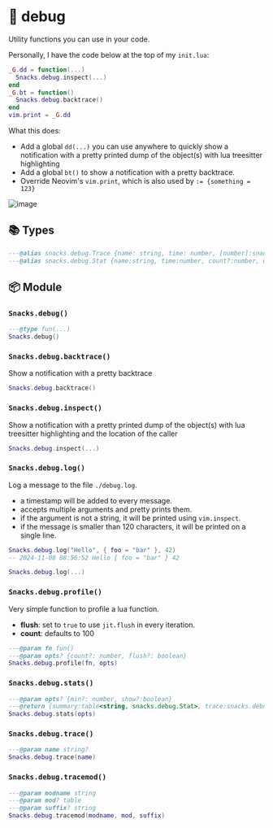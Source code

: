# 🍿 debug

Utility functions you can use in your code.

Personally, I have the code below at the top of my `init.lua`:

```lua
_G.dd = function(...)
  Snacks.debug.inspect(...)
end
_G.bt = function()
  Snacks.debug.backtrace()
end
vim.print = _G.dd
```

What this does:

- Add a global `dd(...)` you can use anywhere to quickly show a
  notification with a pretty printed dump of the object(s)
  with lua treesitter highlighting
- Add a global `bt()` to show a notification with a pretty
  backtrace.
- Override Neovim's `vim.print`, which is also used by `:= {something = 123}`

![image](https://github.com/user-attachments/assets/0517aed7-fbd0-42ee-8058-c213410d80a7)

<!-- docgen -->

## 📚 Types

```lua
---@alias snacks.debug.Trace {name: string, time: number, [number]:snacks.debug.Trace}
---@alias snacks.debug.Stat {name:string, time:number, count?:number, depth?:number}
```

## 📦 Module

### `Snacks.debug()`

```lua
---@type fun(...)
Snacks.debug()
```

### `Snacks.debug.backtrace()`

Show a notification with a pretty backtrace

```lua
Snacks.debug.backtrace()
```

### `Snacks.debug.inspect()`

Show a notification with a pretty printed dump of the object(s)
with lua treesitter highlighting and the location of the caller

```lua
Snacks.debug.inspect(...)
```

### `Snacks.debug.log()`

Log a message to the file `./debug.log`.
- a timestamp will be added to every message.
- accepts multiple arguments and pretty prints them.
- if the argument is not a string, it will be printed using `vim.inspect`.
- if the message is smaller than 120 characters, it will be printed on a single line.

```lua
Snacks.debug.log("Hello", { foo = "bar" }, 42)
-- 2024-11-08 08:56:52 Hello { foo = "bar" } 42
```

```lua
Snacks.debug.log(...)
```

### `Snacks.debug.profile()`

Very simple function to profile a lua function.
* **flush**: set to `true` to use `jit.flush` in every iteration.
* **count**: defaults to 100

```lua
---@param fn fun()
---@param opts? {count?: number, flush?: boolean}
Snacks.debug.profile(fn, opts)
```

### `Snacks.debug.stats()`

```lua
---@param opts? {min?: number, show?:boolean}
---@return {summary:table<string, snacks.debug.Stat>, trace:snacks.debug.Stat[], traces:snacks.debug.Trace[]}
Snacks.debug.stats(opts)
```

### `Snacks.debug.trace()`

```lua
---@param name string?
Snacks.debug.trace(name)
```

### `Snacks.debug.tracemod()`

```lua
---@param modname string
---@param mod? table
---@param suffix? string
Snacks.debug.tracemod(modname, mod, suffix)
```
